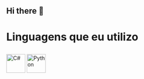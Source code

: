 ## Hi there 👋

# Linguagens que eu utilizo

##
<img src="https://cdn.jsdelivr.net/gh/devicons/devicon/icons/csharp/csharp-original.svg" alt="C#" width="50" height="50" />
<img src="https://cdn.jsdelivr.net/gh/devicons/devicon/icons/python/python-original.svg" alt="Python" width="50" height="50" />


